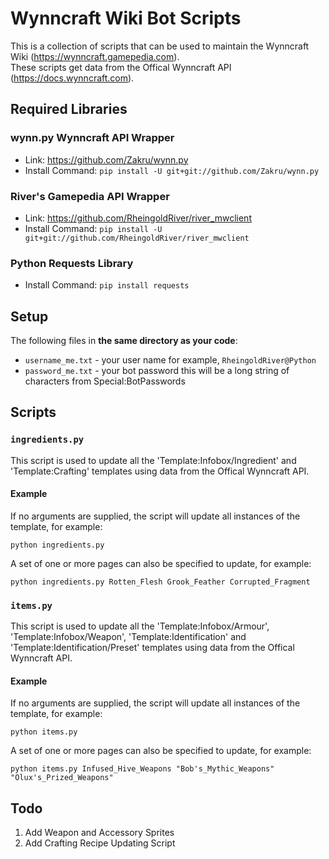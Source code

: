 # Wynncraft Wiki Bot Scripts
This is a collection of scripts that can be used to maintain the Wynncraft Wiki (https://wynncraft.gamepedia.com).  
These scripts get data from the Offical Wynncraft API (https://docs.wynncraft.com).

## Required Libraries
### wynn.py Wynncraft API Wrapper
* Link: https://github.com/Zakru/wynn.py
* Install Command: `pip install -U git+git://github.com/Zakru/wynn.py`

### River's Gamepedia API Wrapper 
* Link: https://github.com/RheingoldRiver/river_mwclient  
* Install Command: `pip install -U git+git://github.com/RheingoldRiver/river_mwclient`

### Python Requests Library
* Install Command: `pip install requests`

## Setup
The following files in **the same directory as your code**:
* `username_me.txt` - your user name for example, `RheingoldRiver@Python`
* `password_me.txt` - your bot password this will be a long string of characters from Special:BotPasswords

## Scripts
### `ingredients.py`
This script is used to update all the 'Template:Infobox/Ingredient' and 'Template:Crafting' templates using data from the Offical Wynncraft API.
#### Example
If no arguments are supplied, the script will update all instances of the template, for example:  
```
python ingredients.py
```  
A set of one or more pages can also be specified to update, for example:  
```
python ingredients.py Rotten_Flesh Grook_Feather Corrupted_Fragment
```  

### `items.py`
This script is used to update all the 'Template:Infobox/Armour', 'Template:Infobox/Weapon', 'Template:Identification' and 'Template:Identification/Preset' templates using data from the Offical Wynncraft API.
#### Example
If no arguments are supplied, the script will update all instances of the template, for example:  
```
python items.py
```  
A set of one or more pages can also be specified to update, for example:  
```
python items.py Infused_Hive_Weapons "Bob's_Mythic_Weapons" "Olux's_Prized_Weapons"
```  

## Todo
1. Add Weapon and Accessory Sprites
2. Add Crafting Recipe Updating Script